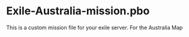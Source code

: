 # Exile-Australia-mission.pbo
This is a custom mission file for your exile server. For the Australia Map
